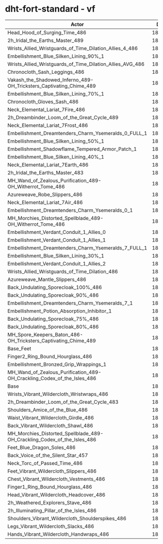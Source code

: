 # dht-fort-standard - vf
| Actor | DPS | Increase |
|---|:---:|:---:|
|Head_Hood_of_Surging_Time_486|189338|2.20%|
|2h_Iridal_the_Earths_Master_489|188860|1.94%|
|Wrists_Allied_Wristguards_of_Time_Dilation_Allies_4_486|188306|1.64%|
|Embellishment_Blue_Silken_Lining_90%_1|188018|1.49%|
|Wrists_Allied_Wristguards_of_Time_Dilation_Allies_AVG_486|187728|1.33%|
|Chronocloth_Sash_Leggings_486|187469|1.19%|
|Vakash_the_Shadowed_Inferno_489-OH_Tricksters_Captivating_Chime_489|187468|1.19%|
|Embellishment_Blue_Silken_Lining_70%_1|187349|1.13%|
|Chronocloth_Gloves_Sash_486|187109|1.00%|
|Neck_Elemental_Lariat_7Fire_486|187052|0.97%|
|2h_Dreambinder_Loom_of_the_Great_Cycle_489|187022|0.95%|
|Neck_Elemental_Lariat_7Frost_486|186983|0.93%|
|Embellishment_Dreamtenders_Charm_Ysemeralds_0_FULL_1|186848|0.86%|
|Embellishment_Blue_Silken_Lining_50%_1|186764|0.81%|
|Embellishment_Shadowflame_Tempered_Armor_Patch_1|186596|0.72%|
|Embellishment_Blue_Silken_Lining_40%_1|186562|0.70%|
|Neck_Elemental_Lariat_7Earth_486|186545|0.69%|
|2h_Iridal_the_Earths_Master_483|186516|0.68%|
|MH_Wand_of_Zealous_Purification_489-OH_Witherrot_Tome_486|186512|0.68%|
|Azureweave_Robe_Slippers_486|186403|0.62%|
|Neck_Elemental_Lariat_7Air_486|186336|0.58%|
|Embellishment_Dreamtenders_Charm_Ysemeralds_0_1|186331|0.58%|
|MH_Morchies_Distorted_Spellblade_489-OH_Witherrot_Tome_486|186267|0.54%|
|Embellishment_Verdant_Conduit_1_Allies_0|186252|0.53%|
|Embellishment_Verdant_Conduit_1_Allies_1|186242|0.53%|
|Embellishment_Dreamtenders_Charm_Ysemeralds_7_FULL_1|186233|0.52%|
|Embellishment_Blue_Silken_Lining_30%_1|186196|0.50%|
|Embellishment_Verdant_Conduit_1_Allies_2|186175|0.49%|
|Wrists_Allied_Wristguards_of_Time_Dilation_486|186163|0.49%|
|Azureweave_Mantle_Slippers_486|185879|0.33%|
|Back_Undulating_Sporecloak_100%_486|185871|0.33%|
|Back_Undulating_Sporecloak_90%_486|185833|0.31%|
|Embellishment_Dreamtenders_Charm_Ysemeralds_7_1|185775|0.28%|
|Embellishment_Potion_Absorption_Inhibitor_1|185698|0.24%|
|Back_Undulating_Sporecloak_75%_486|185696|0.23%|
|Back_Undulating_Sporecloak_80%_486|185659|0.21%|
|MH_Spore_Keepers_Baton_486-OH_Tricksters_Captivating_Chime_489|185602|0.18%|
|Base_Feet|185491|0.12%|
|Finger2_Ring_Bound_Hourglass_486|185384|0.07%|
|Embellishment_Bronzed_Grip_Wrappings_1|185281|0.01%|
|MH_Wand_of_Zealous_Purification_489-OH_Crackling_Codex_of_the_Isles_486|185274|0.01%|
|Base|185261|0.00%|
|Wrists_Vibrant_Wildercloth_Wristwraps_486|185220|-0.02%|
|2h_Dreambinder_Loom_of_the_Great_Cycle_483|185147|-0.06%|
|Shoulders_Amice_of_the_Blue_486|185118|-0.08%|
|Waist_Vibrant_Wildercloth_Girdle_486|185071|-0.10%|
|Back_Vibrant_Wildercloth_Shawl_486|185033|-0.12%|
|MH_Morchies_Distorted_Spellblade_489-OH_Crackling_Codex_of_the_Isles_486|184963|-0.16%|
|Feet_Blue_Dragon_Soles_486|184960|-0.16%|
|Back_Voice_of_the_Silent_Star_457|184943|-0.17%|
|Neck_Torc_of_Passed_Time_486|184934|-0.18%|
|Feet_Vibrant_Wildercloth_Slippers_486|184738|-0.28%|
|Chest_Vibrant_Wildercloth_Vestments_486|184567|-0.37%|
|Finger1_Ring_Bound_Hourglass_486|184528|-0.40%|
|Head_Vibrant_Wildercloth_Headcover_486|184452|-0.44%|
|2h_Weathered_Explorers_Stave_486|184313|-0.51%|
|2h_Illuminating_Pillar_of_the_Isles_486|184311|-0.51%|
|Shoulders_Vibrant_Wildercloth_Shoulderspikes_486|184033|-0.66%|
|Legs_Vibrant_Wildercloth_Slacks_486|184029|-0.67%|
|Hands_Vibrant_Wildercloth_Handwraps_486|183669|-0.86%|

